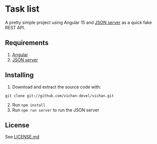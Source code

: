 # Task list

A pretty simple project using Angular 15 and [JSON server](https://github.com/typicode/json-server) as a quick fake REST API.

## Requirements

1. [Angular](https://github.com/angular/angular)
2. [JSON server](https://github.com/typicode/json-server)

## Installing

1. Download and extract the source code with:
```
git clone git://github.com/vichan-devel/vichan.git 
```
2. Run `npm install`
3. Run `npm run server` to run the JSON server

## License

See [LICENSE.md](example.example)
